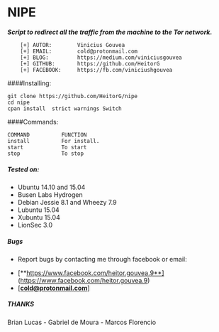 # NIPE

***Script to redirect all the traffic from the machine to the Tor network.***

```
	[+] AUTOR:        Vinicius Gouvea
	[+] EMAIL:        cold@protonmail.com
	[+] BLOG:         https://medium.com/viniciusgouvea
	[+] GITHUB:       https://github.com/HeitorG
	[+] FACEBOOK:     https://fb.com/viniciushgouvea
```

####Installing:

    git clone https://github.com/HeitorG/nipe
    cd nipe
    cpan install  strict warnings Switch


####Commands:

	COMMAND          FUNCTION
	install          For install.
	start            To start
	stop             To stop

##### Tested on:

* Ubuntu 14.10 and 15.04
* Busen Labs Hydrogen
* Debian Jessie 8.1 and Wheezy 7.9
* Lubuntu 15.04
* Xubuntu 15.04
* LionSec 3.0

##### Bugs

- Report bugs by contacting me through facebook or email:
* [**https://www.facebook.com/heitor.gouvea.9**] (https://www.facebook.com/heitor.gouvea.9)
* [**cold@protonmail.com**]

##### THANKS

Brian Lucas - Gabriel de Moura - Marcos Florencio

